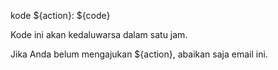 kode ${action}: ${code}

Kode ini akan kedaluwarsa dalam satu jam.

Jika Anda belum mengajukan ${action}, abaikan saja email ini.

